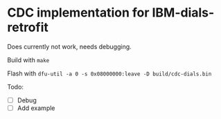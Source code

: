 # CDC implementation for IBM-dials-retrofit

Does currently not work, needs debugging.

 Build with `make`

 Flash with `dfu-util -a 0 -s 0x08000000:leave -D build/cdc-dials.bin`

 Todo:

  - [ ] Debug
  - [ ] Add example
